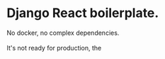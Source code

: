 # Django React boilerplate.<br>
No docker, no complex dependencies. <br>
<br>
It's not ready for production, the 
